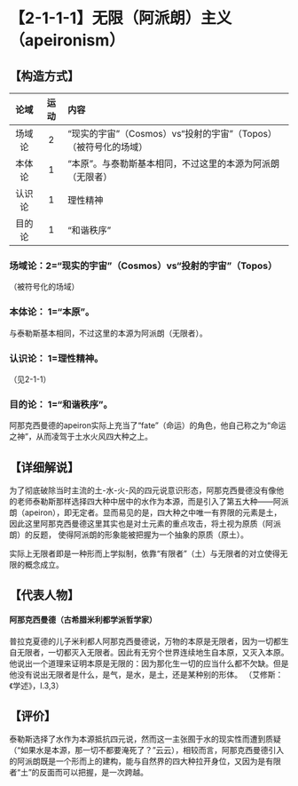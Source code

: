 # 【2-1-1-1】无限（阿派朗）主义（apeironism）

## 【构造方式】
|  论域  | 运动 | 内容                   |
| :----: | :--: | :--------------------- |
| 场域论 | 2    |“现实的宇宙”（Cosmos）vs“投射的宇宙”（Topos）（被符号化的场域） |
| 本体论 |   1  | “本原”。与泰勒斯基本相同，不过这里的本源为阿派朗（无限者）|
| 认识论 |  1   |理性精神 |
| 目的论 |   1  |“和谐秩序” |

### 场域论：2=“现实的宇宙”（Cosmos）vs“投射的宇宙”（Topos）
（被符号化的场域）
### 本体论： 1=“本原”。
与泰勒斯基本相同，不过这里的本源为阿派朗（无限者）。
### 认识论： 1=理性精神。
（见2-1-1）
### 目的论： 1=“和谐秩序”。
阿那克西曼德的apeiron实际上充当了“fate”（命运）的角色，他自己称之为“命运之神”，从而凌驾于土水火风四大种之上。

## 【详细解说】
为了彻底破除当时主流的土-水-火-风的四元说意识形态，阿那克西曼德没有像他的老师泰勒斯那样选择四大种中居中的水作为本源，而是引入了第五大种——阿派朗（apeiron），即无定者。显而易见的是，四大种之中唯一有界限的元素是土，因此这里阿那克西曼德这里其实也是对土元素的重点攻击，将土视为原质（阿派朗）的反题，
使得阿派朗的形象能被把握为一个抽象的原质（原土）。

实际上无限者即是一种形而上学拟制，依靠“有限者”（土）与无限者的对立使得无限的概念成立。
## 【代表人物】
#### 阿那克西曼德（古希腊米利都学派哲学家）
普拉克夏德的儿子米利都人阿那克西曼德说，万物的本原是无限者，因为一切都生自无限者，一切都灭入无限者。因此有无穷个世界连续地生自本原，又灭入本原。他说出一个道理来证明本原是无限的：因为那化生一切的应当什么都不欠缺。但是他没有说出无限者是什么，是气，是水，是土，还是某种别的形体。
（艾修斯：《学述》，Ⅰ.3,3） 
## 【评价】
泰勒斯选择了水作为本源抵抗四元说，然而这一主张囿于水的现实性而遭到质疑（“如果水是本源，那一切不都要淹死了？”云云），相较而言，阿那克西曼德引入的阿派朗既是一个形而上的建构，能与自然界的四大种拉开身位，又因为是有限者“土”的反面而可以把握，是一次跨越。
